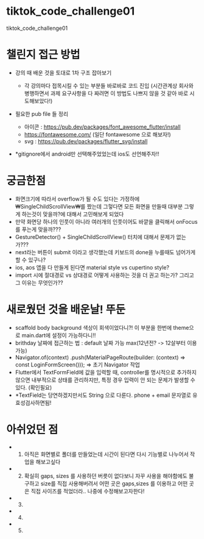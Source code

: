 # tiktok_code_challenge01
tiktok_code_challenge01

#  챌린지 접근 방법
- 강의 때 배운 것을 토대로 1차 구조 잡아보기
   - 각 강의마다 접목시킬 수 있는 부분들 바로바로 코드 진입 (시간관계상 회사와 병행하면서 과제 요구사항을 다 짜려면 이 방법도 나쁘지 않을 것 같아 바로 시도해보았다!)
- 필요한 pub file 들 정리 
  -  아이콘 : https://pub.dev/packages/font_awesome_flutter/install
    - https://fontawesome.com/ (일단 fontawesome 으로 해보자!)
    - svg : https://pub.dev/packages/flutter_svg/install

- *gitignore에서 android만 선택해주었었는데 ios도 선언해주자!! 
  

# 궁금한점 
- 화면크기에 따라서 overflow가 될 수도 있다는 가정하에 ₩SingleChildScrollView₩를 짰는데 그헣다면 모든 화면을 만들때 대부분 그렇게 하는것이 맞을까?에 대해서 고민해보게 되었다
- 만약 화면당 하나의 인풋이 아니라 여러개의 인풋이어도 바깥을 클릭해서 onFocus를 푸는게 맞을까???
- GestureDetector() + SingleChildScrollView() 터치에 대해서 문제가 없는가??? 
- next라는 버튼이 submit 이라고 생각했는데 키보드의 done을 누를때도 넘어가게 할 수 있구나? 
- ios, aos 앱을 다 만들게 된다면 material style vs cupertino style?
- import 시에 절대경로 vs 상대경로 어떻게 사용하는 것을 더 권고 하는가? 그리고 그 이유는 무엇인가??

# 새로웠던 것을 배운날! 뚜둔
- scaffold body background 색상이 회색이었다니?! 이 부분을 한번에 theme으로 main.dart에 설정이 가능하다니!!
- brithday 날짜에 접근하는 법 : default 날짜 가능 max(12년전? -> 12살부터 이용가능)
-  Navigator.of(context)
   .push(MaterialPageRoute(builder: (context) => const LoginFormScreen())); => 초기 Navigator 작업
- Flutter에서 TextFormField에 값을 입력할 때, controller를 명시적으로 추가하지 않으면 내부적으로 상태를 관리하지만, 특정 경우 입력이 안 되는 문제가 발생할 수 있다. (확인필요)
- *TextField는 당연하겠지만서도 String 으로 다룬다. phone + email 문자열로 유효성검사하면됨!

# 아쉬었던 점
- 1. 아직은 화면별로 폴더를 만들었는데 시간이 된다면 다시 기능별로 나누어서 작업을 해보고싶다
- 2. 확실히 gaps, sizes 를 사용하던 버릇이 없다보니 자꾸 사용을 해야함에도 불구하고 size를 직접 사용해버려서 어떤 곳은 gaps,sizes 를 이용하고 어떤 곳은 직접 사이즈를 적었더라.. 나중에 수정해보고자한다!
- 3.
- 4. 
- 5.